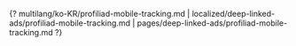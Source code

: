 {? multilang/ko-KR/profiliad-mobile-tracking.md | localized/deep-linked-ads/profiliad-mobile-tracking.md | pages/deep-linked-ads/profiliad-mobile-tracking.md ?}
